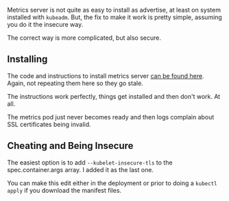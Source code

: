 Metrics server is not quite as easy to install as advertise, at least on system installed with ```kubeadm```.  But, the fix to make 
it work is pretty simple, assuming you do it the insecure way.

The correct way is more complicated, but also secure.



## Installing

The code and instructions to install metrics server [can be found here](https://github.com/kubernetes-sigs/metrics-server).  Again, not repeating them here so they go stale.

The instructions work perfectly, things get installed and then don't work.  At all.

The metrics pod just never becomes ready and then logs complain about SSL certificates being invalid.

## Cheating and Being Insecure

The easiest option is to add ```--kubelet-insecure-tls``` to the spec.container.args array.  I added it as the last one.

You can make this edit either in the deployment or prior to doing a ```kubectl apply``` if you download the manifest files.